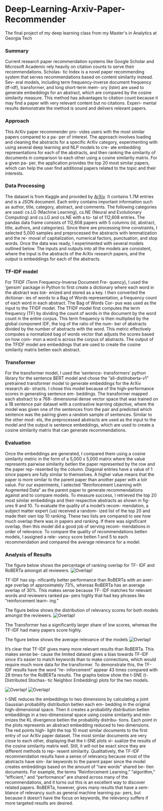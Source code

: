 # Deep-Learning-Arxiv-Paper-Recommender
The final project of my deep learning class from my Master's in Analytics at Georgia Tech

### Summary
Current research paper recommendation systems like
Google Scholar and Microsoft Academic rely heavily on
citation counts to serve their recommendations. Scholas-
tic Index is a novel paper recommending system that serves
recommendations based on content similarity instead. Sev-
eral models, including term frequency-inverse document
frequency (tf-idf), transformer, and long short-term mem-
ory (lstm) are used to generate embeddings for an abstract,
which are compared by the cosine similarity measure. This
method has advantages to citation count because it may find
a paper with very relevant content but no citations. Experi-
mental results demonstrate the method is sound and delivers
relevant papers.

### Approach
This ArXiv paper recommender pro-
vides users with the most similar papers compared to a pa-
per of interest. The approach involves loading and cleaning
the abstracts for a specific ArXiv category, experimenting
with using several deep learning and NLP models to cre-
ate embedding representations for each of the abstracts, and
then ranking the similarity of documents in comparison to
each other using a cosine similarity matrix. For a given pa-
per, the application provides the top 20 most similar papers,
which can help the user find additional papers related to the
topic and their interests.

### Data Processing
The dataset is from Kaggle and provided by [ArXiv](https://www.kaggle.com/datasets/Cornell-University/arxiv).
It contains 1.7M entries and is a JSON document. Each
entry contains important information such as author, title,
category, abstract, and comments. The following
categories are used: cs.LG (Machine Learning), cs.NE (Neural and
Evolutionary Computing) and cs.LG and cs.NE with a to-
tal of 112,608 entries. The pandas data frame consists of
112,608 papers with 5 columns (id, abstract, title, authors,
and categories). Since there are processing time constraints, I selected 5,000 samples and
preprocessed the abstracts with lemmatization and the re-
moval of capitalization, numerical factors, punctuation, and
stop words.
Once the data was ready, I experimented with several
models outlined below. The inputs and outputs into all the
models are consistent, where the input is the abstracts of
the ArXiv research papers, and the output is embeddings
for each of the abstracts.

### TF-IDF model
For TFIDF (Term Frequency-Inverse Document Fre-
quency), I used the ‘gensim’ package in Python to first create a dictionary where each word in the abstract was tok-
enized and stored as a key. I then converted the dictionar-
ies of words to a Bag of Words representation, a frequency
count of each word in each abstract. The Bag of Words Cor-
pus was used as the input to the TFIDF model. The TFIDF
model first computes the term frequency (TF) by dividing
the count of words in the document by the word count in
the entire corpus. This term frequency is then multiplied by
the global component IDF, the log of the ratio of the num-
ber of abstracts divided by the number of abstracts with the
word. This metric effectively computes a normalized bag
of words vector that adjusts the scores based on how com-
mon a word is across the corpus of abstracts. The output of
the TFIDF model are embeddings that are used to create the
cosine similarity matrix betIen each abstract.

### Transformer
For the transformer model, I used the ‘sentence-
transformers’ python library for the sentence BERT model
and chose the ”all-distilroberta-v1” pretrained transformer
model to generate embeddings for the ArXiv research ab-
stracts. I chose this model because
of the high-performance scores in generating sentence em-
beddings. The transformer mapped each abstract to a 768-
dimensional dense vector space that was trained on a 1B
sentence pair dataset with a contrastive learning objective,
where the model was given one of the sentences from the
pair and predicted which sentence was the pairing given
a random sample of sentences. Similar to the other mod-
els, the preprocessed abstracts are used as the input to the
model and the output is sentence embeddings, which are
used to create a cosine similarity matrix that can generate
recommendations.

### Evaluation
Once the embeddings are generated, I compared them
using a cosine similarity metric in the form of a 5,000 x
5,000 matrix where the value represents pairwise similarity
betIen the paper represented by the row and the paper rep-
resented by the column. Diagonal entries have a value of 1
since papers are fully similar to themselves. A higher value
means that the paper is more similar to the parent paper than
another paper with a loIr value. For our experiments, I
selected “Reinforcement Learning with Augmented Data”
as the parent paper to generate recommendations against
and to compare models.
To measure success, I retrieved the top 20 most similar
embeddings and their respective abstracts as shown in fig-
ures 9 and 10. To evaluate the quality of a model’s recom-
mendation, a subject matter expert (us) received a random-
ized list of the top 20 and made their own top 10 ranking.
These two lists are compared to see how much overlap
there was in papers and ranking. If there was significant
overlap, then this model did a good job of serving recom-
mendations in order of relevance. To compare the quality
of recommendations betIen models, I assigned a rele-
vancy score betIen 1 and 5 to each recommendation and
compared the average relevance for a model.

### Analysis of Results
The figure below shows the percentage of ranking overlap for TF-
IDF and RoBERTa amongst all reviewers. 
![Overlap!](/img/f8overlap.png)

TF-IDF has sig-
nificantly better performance than RoBERTa with an aver-
age overlap of approximately 73%, whereas RoBERTa has
an average overlap of 30%. This makes sense because TF-
IDF matches for relevant words and reviewers ranked pa-
pers highly that had key phrases like “reinforcement learn-
ing.” 

The figure below shows the distribution of relevancy scores for
both models amongst the reviewers. 
![Overlap!](/img/f6distrelevancy.png)


The Transformer has a
significantly larger share of low scores, whereas the TF-IDF
had many papers score highly. 

The figure below shows the average
relevance of the models
![Overlap!](/img/f7avgrelevance.png)

It’s clear that TF-IDF gives many
more relevant results than RoBERTa. This makes sense be-
cause the limited dataset gives a bias towards TF-IDF since
it’s easier to match keywords than to make connections,
which would require much more data for the transformer.
To demonstrate this, the TF-IDF results have the word “re-
inforcement” appear 43 times compared with 28 times for
the RoBERTa results.
The graphs below show the t-SNE (t-Distributed Stochas-
tic Neighbor Embedding) plots for the two models. 

![Overlap!](/img/tsneroberta.png)
![Overlap!](/img/tsnetfidf.png)

t-SNE
reduces the embeddings to two dimensions by calculating
a joint Gaussian probability distribution betIen each em-
bedding in the original high-dimensional space. Then it
creates a probability distribution betIen embeddings in
a two-dimensional space using cosine similarity and min-
imizes the KL divergence betIen the probability distribu-
tions. Each point in the plots represents an abstract
embedding reduced to two dimensions. The red points high-
light the top 10 most similar documents to the first entry of
our ArXiv paper dataset. The most similar documents are
very close to each other, displaying that the t-SNE plots vi-
sualize the results of the cosine similarity matrix well. Still,
it will not be exact since they are different methods to rep-
resent similarity.
Qualitatively, the TF-IDF recommendation results have a
sense of relevancy because most of the abstracts have sim-
ilar keywords to the parent paper since the model creates
embeddings based on the amount of “rare words” shared be-
tIen documents. For example, the terms “Reinforcement
Learning,” “algorithm,” “efficient,” and “performance” are
shared across many of the recommendations, and it turns
out this is an excellent way to discover related papers.
RoBERTa, however, gives many results that have a sem-
blance of relevancy such as general machine learning pa-
pers, but because it doesn’t have the focus on keywords, the
relevancy suffers if more targeted results are desired.
